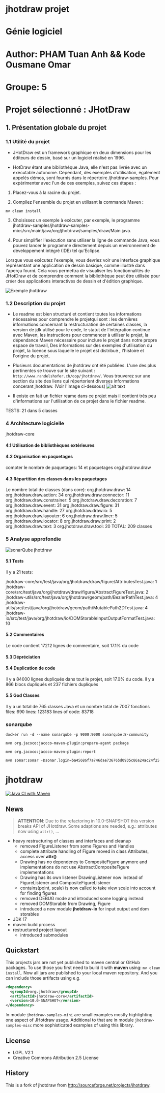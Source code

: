 # jhotdraw projet

# Génie logiciel

# Author: PHAM Tuan Anh && Kode Ousmane Omar

# Groupe: 5

# Projet sélectionné : JHotDraw

## 1. Présentation globale du projet

### 1.1 Utilité du projet

- JHotDraw est un framework graphique en deux dimensions pour les éditeurs de dessin, basé sur un logiciel réalisé en 1996.

- HotDraw étant une bibliothèque Java, elle n'est pas livrée avec un exécutable autonome. Cependant, des exemples d'utilisation, également appelés démos, sont fournis dans le répertoire /jhotdraw-samples. Pour expérimenter avec l'un de ces exemples, suivez ces étapes :

1. Placez-vous à la racine du projet.

2. Compilez l'ensemble du projet en utilisant la commande Maven :

```
mv clean install
```

3. Choisissez un exemple à exécuter, par exemple, le programme jhotdraw-samples/jhotdraw-samples-mics/src/main/java/org/jhotdraw/samples/draw/Main.java.

4. Pour simplifier l'exécution sans utiliser la ligne de commande Java, vous pouvez lancer le programme directement depuis un environnement de développement intégré (IDE) tel qu'Eclipse.

Lorsque vous exécutez l'exemple, vous devriez voir une interface graphique représentant une application de dessin basique, comme illustré dans l'aperçu fourni. Cela vous permettra de visualiser les fonctionnalités de JHotDraw et de comprendre comment la bibliothèque peut être utilisée pour créer des applications interactives de dessin et d'édition graphique.

![Exemple jhotdraw](./images_rapport/exemple-run-project.png)

### 1.2 Description du projet

- Le readme est bien structuré et contient toutes les informations nécessaires pour comprendre le projetqui sont : les dernières informations concernant la restructuration de certaines classes, la version de jdk utilisé pour le code, le statut de l'intégration continue avec Maven, les instructions pour commencer à utiliser le projet, la dépendance Maven nécessaire pour inclure le projet dans notre propre espace de travail, Des informations sur des exemples d'utilisation du projet, la licence sous laquelle le projet est distribué , l'histoire et l'origine du projet.

- Plusieurs documentations de jhotdraw ont été publiées. L'une des plus pertinentes se trouve sur le site suivant : `http://www.randelshofer.ch/oop/jhotdraw/`. Vous trouverez sur une section du site des liens qui répertorient diverses informations concerant jhotdraw. (Voir l'image ci-dessous)
![alt text](jhotdraw_documentation.png)

- Il existe en fait un fichier reame dans ce projet mais il contient très peu d'informations sur l'utilisation de ce projet dans le fichier readme.

TESTS: 21 dans 5 classes

### 4 Architecture logicielle

jhotdraw-core

#### 4.1 Utilisation de bibliothèques extérieures

#### 4.2 Organisation en paquetages

compter le nombre de paquetages: 14 et paquetages org.jhotdraw.draw

#### 4.3 Répartition des classes dans les paquetages

Le nombre total de classes (dans core):
org.jhotdraw.draw: 14
org.jhotdraw.draw.action: 34
org.jhotdraw.draw.connector: 11
org.jhotdraw.draw.constrainer: 5
org.jhotdraw.draw.decoration: 7
org.jhotdraw.draw.event: 31
org.jhotdraw.draw.figure: 31
org.jhotdraw.draw.handle: 27
org.jhotdraw.draw.io: 5
org.jhotdraw.draw.layouter: 6
org.jhotdraw.draw.liner: 5
org.jhotdraw.draw.locator: 8
org.jhotdraw.draw.print: 2
org.jhotdraw.draw.text: 3
org.jhotdraw.draw.tool: 20
TOTAL: 209 classes

### 5 Analyse approfondie

![sonarQube jhotdraw](./images_rapport/sonarqube-projet.png)

#### 5.1 Tests

Il y a 21 tests:

jhotdraw-core/src/test/java/org/jhotdraw/draw/figure/AttributesTest.java: 1
jhotdraw-core/src/test/java/org/jhotdraw/draw/figure/AbstractFigureTest.java: 2
jhotdraw-utils/src/test/java/org/jhotdraw/geom/path/BezierPathTest.java: 4
jhotdraw-utils/src/test/java/org/jhotdraw/geom/path/MutablePath2DTest.java: 4
jhotdraw-io/src/test/java/org/jhotdraw/io/DOMStorableInputOutputFormatTest.java: 10

#### 5.2 Commentaires

Le code contient 17212 lignes de commentaire, soit 17.1% du code

#### 5.3 Dépréciation

#### 5.4 Duplication de code

Il y a 84000 lignes dupliqués dans tout le projet, soit 17.0% du code. Il y a 866 blocs dupliqués et 237 fichiers dupliqués

#### 5.5 God Classes

Il y a un total de 765 classes Java et un nombre total de 7007 fonctions
files: 690
lines: 123183
lines of code: 83718

### sonarqube

```
docker run -d --name sonarqube -p 9000:9000 sonarqube:8-community

mvn org.jacoco:jacoco-maven-plugin:prepare-agent package

mvn org.jacoco:jacoco-maven-plugin:report

mvn sonar:sonar -Dsonar.login=ba45686f7a746dae73676bd0935c86a24ac24f25
```

# jhotdraw

[![Java CI with Maven](https://github.com/wumpz/jhotdraw/actions/workflows/maven.yml/badge.svg)](https://github.com/wumpz/jhotdraw/actions/workflows/maven.yml)

## News

> **ATTENTION**: Due to the refactoring in 10.0-SNAPSHOT this version breaks API of JHotdraw. Some adaptions are needed, e.g.: attributes now using `attr()`, ...

- heavy restructuring of classes and interfaces and cleanup
  - removed FigureListener from some Figures and Handles
  - complete attribute handling of Figure moved in class Attributes, access over **attr()**
  - Drawing has no dependency to CompositeFigure anymore and implementations do not use
    AbstractCompositeFigure implementations
  - Drawing has its own listener DrawingListener now instead of FigureListener and CompositeFigureListener
  - contains(point, scale) is now called to take view scale into account for finding figures
  - removed DEBUG mode and introduced some logging instead
  - removed DOMStorable from Drawing, Figure
  - introduced a new module **jhotdraw-io** for input output and dom storables
- JDK 17
- maven build process
- restructured project layout
  - introduced submodules

## Quickstart

This projects jars are not yet published to maven central or GitHub packages. To use those you first need to build it with **maven** using: `mv clean install`. Now all jars are published to your local maven repository. And you can include those artifacts using e.g.

```xml
<dependency>
  <groupId>org.jhotdraw</groupId>
  <artifactId>jhotdraw-core</artifactId>
  <version>10.0-SNAPSHOT</version>
</dependency>
```

In module `jhotdraw-samples-mini` are small examples mostly highlighting one aspect of JHotdraw usage.
Additional to that are in module `jhotdraw-samples-misc` more sophisticated examples of using this library.

## License

- LGPL V2.1
- Creative Commons Attribution 2.5 License

## History

This is a fork of jhotdraw from http://sourceforge.net/projects/jhotdraw.
